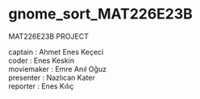 # gnome_sort_MAT226E23B
MAT226E23B PROJECT

captain    : Ahmet Enes Keçeci <br />
coder      : Enes Keskin <br />
moviemaker : Emre Anıl Oğuz <br />
presenter  : Nazlıcan Kater <br />
reporter   : Enes Kılıç <br />
